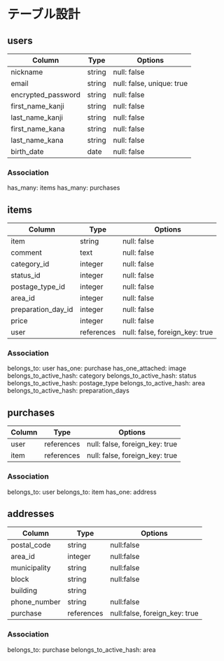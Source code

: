 # テーブル設計

## users

|Column              |Type     |Options                         |
|--------------------|---------|--------------------------------|
| nickname           | string  | null: false                    |
| email              | string  | null: false, unique: true      |
| encrypted_password | string  | null: false                    |
| first_name_kanji   | string  | null: false                    |
| last_name_kanji    | string  | null: false                    |
| first_name_kana    | string  | null: false                    |
| last_name_kana     | string  | null: false                    |
| birth_date         | date    | null: false                    |


### Association
has_many: items
has_many: purchases


## items

|Column               |Type        |Options                         |
|---------------------|------------|--------------------------------|
| item                | string     | null: false                    |
| comment             | text       | null: false                    |
| category_id         | integer    | null: false                    |
| status_id           | integer    | null: false                    |
| postage_type_id     | integer    | null: false                    |
| area_id             | integer    | null: false                    |
| preparation_day_id  | integer    | null: false                    |
| price               | integer    | null: false                    |
| user                | references | null: false, foreign_key: true |


### Association
belongs_to: user
has_one: purchase
has_one_attached: image
belongs_to_active_hash: category
belongs_to_active_hash: status
belongs_to_active_hash: postage_type
belongs_to_active_hash: area
belongs_to_active_hash: preparation_days

## purchases

|Column   |Type        |Options                         |
|---------|------------|--------------------------------|
| user    | references | null: false, foreign_key: true |
| item    | references | null: false, foreign_key: true |

### Association
belongs_to: user
belongs_to: item
has_one: address

## addresses

|Column          |Type        |Options                        |
|----------------|------------|-------------------------------|
| postal_code    | string     | null:false                    |
| area_id        | integer    | null:false                    |
| municipality   | string     | null:false                    |
| block          | string     | null:false                    |
| building       | string     |                               |
| phone_number   | string     | null:false                    |
| purchase       | references | null:false, foreign_key: true |

### Association
belongs_to: purchase
belongs_to_active_hash: area